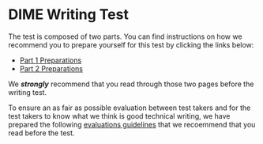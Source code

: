 # DIME Writing Test

The test is composed of two parts. You can find instructions on how we recommend you to prepare yourself for this test by clicking the links below:

- [Part 1 Preparations](Part-1\README.md)
- [Part 2 Preparations](Part-2\README.md)

We ***strongly*** recommend that you read through those two pages before the writing test.

To ensure an as fair as possible evaluation between test takers and for the test takers to know what we think is good technical writing, we have prepared the following [evaluations guidelines](evaluations-guidelines.md) that we recoemmend that you read before the test.
